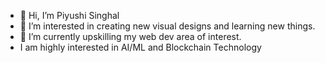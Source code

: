- 👋 Hi, I’m Piyushi Singhal
- 👀 I’m interested in creating new visual designs and learning new things.
- 🌱 I’m currently upskilling my web dev area of interest.
- I am highly interested in AI/ML and Blockchain Technology 


<!---
piyushi-singhal/piyushi-singhal is a ✨ special ✨ repository because its `README.md` (this file) appears on your GitHub profile.
You can click the Preview link to take a look at your changes.
--->
